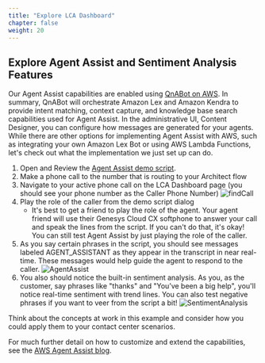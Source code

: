 ```yaml
---
title: "Explore LCA Dashboard"
chapter: false
weight: 20
---
```


## Explore Agent Assist and Sentiment Analysis Features
Our Agent Assist capabilities are enabled using [QnABot on AWS](https://aws.amazon.com/solutions/implementations/qnabot-on-aws/). In summary, QnABot will orchestrate Amazon Lex and Amazon Kendra to provide intent matching, context capture, and knowledge base search capabilities used for Agent Assist. In the administrative UI, Content Designer, you can configure how messages are generated for your agents. While there are other options for implementing Agent Assist with AWS, such as integrating your own Amazon Lex Bot or using AWS Lambda Functions, let's check out what the implementation we just set up can do. 

1. Open and Review the [Agent Assist demo script](https://github.com/aws-samples/amazon-transcribe-live-call-analytics/blob/main/lca-agentassist-setup-stack/agent-assist-demo-script.md).
2. Make a phone call to the number that is routing to your Architect flow
3. Navigate to your active phone call on the LCA Dashboard page (you should see your phone number as the Caller Phone Number)
![findCall](/images/findCall.JPG)
4. Play the role of the caller from the demo script dialog
    - It's best to get a friend to play the role of the agent. Your agent friend will use their Genesys Cloud CX softphone to answer your call and speak the lines from the script. If you can't do that, it's okay! You can still test Agent Assist by just playing the role of the caller. 
5. As you say certain phrases in the script, you should see messages labeled AGENT_ASSISTANT as they appear in the transcript in near real-time. These messages would help guide the agent to respond to the caller. 
![AgentAssist](/images/AgentAssist.JPG)
6. You also should notice the built-in sentiment analysis. As you, as the customer, say phrases like "thanks" and "You’ve been a big help", you'll notice real-time sentiment with trend lines. You can also test negative phrases if you want to veer from the script a bit! 
![SentimentAnalysis](/images/sentimentAnalysis.JPG)

Think about the concepts at work in this example and consider how you could apply them to your contact center scenarios.

For much further detail on how to customize and extend the capabilities, see the [AWS Agent Assist blog](https://aws.amazon.com/blogs/machine-learning/live-call-analytics-and-agent-assist-for-your-contact-center-with-amazon-language-ai-services/
). 

